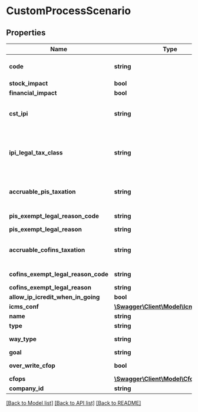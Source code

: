 # CustomProcessScenario

## Properties
Name | Type | Description | Notes
------------ | ------------- | ------------- | -------------
**code** | **string** | Process code to Identify this configuration, its is unique by Accounty Id or when standard, its has priority when the code match with the standard code. | 
**stock_impact** | **bool** | Inform that the process has inventory impact. | [optional] 
**financial_impact** | **bool** | Inform that the process has financial impact. | [optional] 
**cst_ipi** | **string** | Inform if this process is subject to IPI taxation on output process - &#39;50&#39; # Saída Tributada - &#39;51&#39; # Saída Tributável com Alíquota Zero - &#39;52&#39; # Saída Isenta - &#39;53&#39; # Saída Não-Tributada - &#39;54&#39; # Saída Imune | [optional] 
**ipi_legal_tax_class** | **string** | Legal tax classificação for IPI (enquadramento) When the processo has CST IPI 52 or 54, is mandatory inform Reason Code, see Anexo XIV - Código de Enquadramento Legal do IPI from  http://www.nfe.fazenda.gov.br/portal/exibirArquivo.aspx?conteudo&#x3D;mCnJajU4BKU&#x3D; | [optional] 
**accruable_pis_taxation** | **string** | Inform if this item by nature is subject to PIS taxation or exempt - &#39;T&#39; # TAXABLE - &#39;Z&#39; # TAXABLE WITH RATE&#x3D;0.00 - &#39;E&#39; # EXEMPT - &#39;H&#39; # SUSPENDED - &#39;N&#39; # NO TAXABLE | [optional] 
**pis_exempt_legal_reason_code** | **string** | When exempt, taxable with zero, suspended, not taxable, this field holds the official code number | [optional] 
**pis_exempt_legal_reason** | **string** | When specifi reason, this field has the description | [optional] 
**accruable_cofins_taxation** | **string** | Inform if this item by nature is subject to COFINS taxation or exempt - &#39;T&#39; # TAXABLE - &#39;Z&#39; # TAXABLE WITH RATE&#x3D;0.00 - &#39;E&#39; # EXEMPT - &#39;H&#39; # SUSPENDED - &#39;N&#39; # NO TAXABLE | [optional] 
**cofins_exempt_legal_reason_code** | **string** | When exempt, taxable with zero, suspended, not taxable, this field holds the official code number | [optional] 
**cofins_exempt_legal_reason** | **string** | When specifi reason, this field has the description | [optional] 
**allow_ip_icredit_when_in_going** | **bool** | Inform that the process allow IPI credit to Input process | [optional] 
**icms_conf** | [**\Swagger\Client\Model\IcmsTaxConf[]**](IcmsTaxConf.md) | the map key is state code | [optional] 
**name** | **string** | Process name to Identify this configuration | 
**type** | **string** |  | [optional] 
**way_type** | **string** | inform if the transaction is an operation to internalizing (receive) item or value | [optional] 
**goal** | **string** |  | [optional] 
**over_write_cfop** | **bool** | inform that the configuration process overwrites the cfop configuration. | [optional] 
**cfops** | [**\Swagger\Client\Model\CfopConf[]**](CfopConf.md) |  | [optional] 
**company_id** | **string** | Company ID | 

[[Back to Model list]](../README.md#documentation-for-models) [[Back to API list]](../README.md#documentation-for-api-endpoints) [[Back to README]](../README.md)


